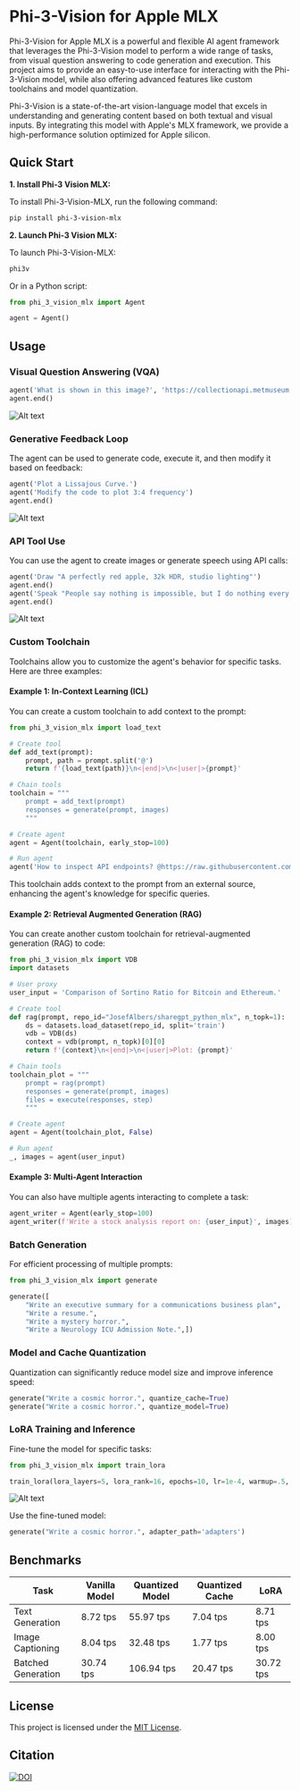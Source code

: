 # Phi-3-Vision for Apple MLX

Phi-3-Vision for Apple MLX is a powerful and flexible AI agent framework that leverages the Phi-3-Vision model to perform a wide range of tasks, from visual question answering to code generation and execution. This project aims to provide an easy-to-use interface for interacting with the Phi-3-Vision model, while also offering advanced features like custom toolchains and model quantization.

Phi-3-Vision is a state-of-the-art vision-language model that excels in understanding and generating content based on both textual and visual inputs. By integrating this model with Apple's MLX framework, we provide a high-performance solution optimized for Apple silicon.

## Quick Start

**1. Install Phi-3 Vision MLX:**

To install Phi-3-Vision-MLX, run the following command:

```bash
pip install phi-3-vision-mlx
```

**2. Launch Phi-3 Vision MLX:**

To launch Phi-3-Vision-MLX:

```bash
phi3v
```

Or in a Python script:

```python
from phi_3_vision_mlx import Agent

agent = Agent()
```

## Usage

### **Visual Question Answering (VQA)**

```python
agent('What is shown in this image?', 'https://collectionapi.metmuseum.org/api/collection/v1/iiif/344291/725918/main-image')
agent.end()
```

![Alt text](assets/vqa.png)

### **Generative Feedback Loop**

The agent can be used to generate code, execute it, and then modify it based on feedback:

```python
agent('Plot a Lissajous Curve.')
agent('Modify the code to plot 3:4 frequency')
agent.end()
```

![Alt text](assets/coding_agent.png)

### **API Tool Use**

You can use the agent to create images or generate speech using API calls:

```python
agent('Draw "A perfectly red apple, 32k HDR, studio lighting"')
agent.end()
agent('Speak "People say nothing is impossible, but I do nothing every day."')
agent.end()
```

![Alt text](assets/api_agent.png)

### **Custom Toolchain**

Toolchains allow you to customize the agent's behavior for specific tasks. Here are three examples:

#### Example 1: In-Context Learning (ICL)

You can create a custom toolchain to add context to the prompt:

```python
from phi_3_vision_mlx import load_text

# Create tool
def add_text(prompt):
    prompt, path = prompt.split('@')
    return f'{load_text(path)}\n<|end|>\n<|user|>{prompt}'

# Chain tools
toolchain = """
    prompt = add_text(prompt)
    responses = generate(prompt, images)
    """

# Create agent
agent = Agent(toolchain, early_stop=100)

# Run agent
agent('How to inspect API endpoints? @https://raw.githubusercontent.com/gradio-app/gradio/main/guides/08_gradio-clients-and-lite/01_getting-started-with-the-python-client.md')
```

This toolchain adds context to the prompt from an external source, enhancing the agent's knowledge for specific queries.

#### Example 2: Retrieval Augmented Generation (RAG)

You can create another custom toolchain for retrieval-augmented generation (RAG) to code:

```python
from phi_3_vision_mlx import VDB
import datasets

# User proxy
user_input = 'Comparison of Sortino Ratio for Bitcoin and Ethereum.'

# Create tool
def rag(prompt, repo_id="JosefAlbers/sharegpt_python_mlx", n_topk=1):
    ds = datasets.load_dataset(repo_id, split='train')
    vdb = VDB(ds)
    context = vdb(prompt, n_topk)[0][0]
    return f'{context}\n<|end|>\n<|user|>Plot: {prompt}'

# Chain tools
toolchain_plot = """
    prompt = rag(prompt)
    responses = generate(prompt, images)
    files = execute(responses, step)
    """

# Create agent
agent = Agent(toolchain_plot, False)

# Run agent
_, images = agent(user_input)
```

#### Example 3: Multi-Agent Interaction

You can also have multiple agents interacting to complete a task:

```python
agent_writer = Agent(early_stop=100)
agent_writer(f'Write a stock analysis report on: {user_input}', images)
```

### **Batch Generation**

For efficient processing of multiple prompts:

```python
from phi_3_vision_mlx import generate

generate([
    "Write an executive summary for a communications business plan",
    "Write a resume.", 
    "Write a mystery horror.",
    "Write a Neurology ICU Admission Note.",])
```

### **Model and Cache Quantization**

Quantization can significantly reduce model size and improve inference speed:

```python
generate("Write a cosmic horror.", quantize_cache=True)
generate("Write a cosmic horror.", quantize_model=True)
```

### **LoRA Training and Inference**

Fine-tune the model for specific tasks:

```python
from phi_3_vision_mlx import train_lora

train_lora(lora_layers=5, lora_rank=16, epochs=10, lr=1e-4, warmup=.5, mask_ratios=[.0], adapter_path='adapters', dataset_path = "JosefAlbers/akemiH_MedQA_Reason")
```

![Alt text](https://raw.githubusercontent.com/JosefAlbers/Phi-3-Vision-MLX/main/assets/train_log.png)

Use the fine-tuned model:

```python
generate("Write a cosmic horror.", adapter_path='adapters')
```

## Benchmarks

| Task                  | Vanilla Model | Quantized Model | Quantized Cache | LoRA        |
|-----------------------|---------------|-----------------|-----------------|-------------|
| Text Generation       |  8.72 tps     |  55.97 tps       |  7.04 tps      |  8.71 tps   |
| Image Captioning      |  8.04 tps     |  32.48 tps       |  1.77 tps      |  8.00 tps   |
| Batched Generation    | 30.74 tps     | 106.94 tps       | 20.47 tps      | 30.72 tps   |

## License

This project is licensed under the [MIT License](LICENSE).

## Citation

<a href="https://zenodo.org/doi/10.5281/zenodo.11403221"><img src="https://zenodo.org/badge/806709541.svg" alt="DOI"></a>
